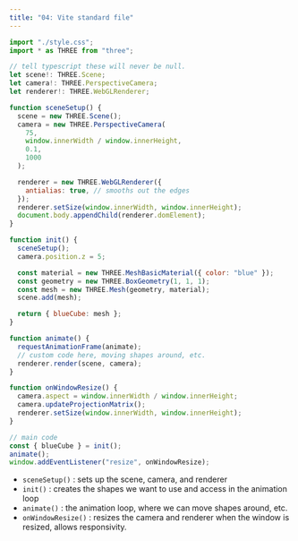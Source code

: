 ```yaml
---
title: "04: Vite standard file"
---
```


```javascript
import "./style.css";
import * as THREE from "three";

// tell typescript these will never be null.
let scene!: THREE.Scene;
let camera!: THREE.PerspectiveCamera;
let renderer!: THREE.WebGLRenderer;

function sceneSetup() {
  scene = new THREE.Scene();
  camera = new THREE.PerspectiveCamera(
    75,
    window.innerWidth / window.innerHeight,
    0.1,
    1000
  );

  renderer = new THREE.WebGLRenderer({
    antialias: true, // smooths out the edges
  });
  renderer.setSize(window.innerWidth, window.innerHeight);
  document.body.appendChild(renderer.domElement);
}

function init() {
  sceneSetup();
  camera.position.z = 5;

  const material = new THREE.MeshBasicMaterial({ color: "blue" });
  const geometry = new THREE.BoxGeometry(1, 1, 1);
  const mesh = new THREE.Mesh(geometry, material);
  scene.add(mesh);

  return { blueCube: mesh };
}

function animate() {
  requestAnimationFrame(animate);
  // custom code here, moving shapes around, etc.
  renderer.render(scene, camera);
}

function onWindowResize() {
  camera.aspect = window.innerWidth / window.innerHeight;
  camera.updateProjectionMatrix();
  renderer.setSize(window.innerWidth, window.innerHeight);
}

// main code
const { blueCube } = init();
animate();
window.addEventListener("resize", onWindowResize);
```

- `sceneSetup()` : sets up the scene, camera, and renderer
- `init()` : creates the shapes we want to use and access in the animation loop
- `animate()` : the animation loop, where we can move shapes around, etc.
- `onWindowResize()` : resizes the camera and renderer when the window is resized, allows responsivity.
